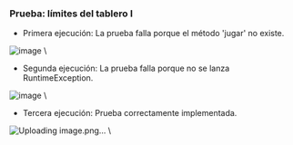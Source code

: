 ### Prueba: límites del tablero I

- Primera ejecución: La prueba falla porque el método 'jugar' no existe.

![image](https://github.com/FixerDiegoB/CC3S2-2023.1/assets/57854488/c203646d-9be1-428e-83f1-6904ff306fea) \

- Segunda ejecución: La prueba falla porque no se lanza RuntimeException.

![image](https://github.com/FixerDiegoB/CC3S2-2023.1/assets/57854488/6938f511-d982-45ee-8e2e-e7e1cac37a37) \

- Tercera ejecución: Prueba correctamente implementada.

![Uploading image.png…]() \

